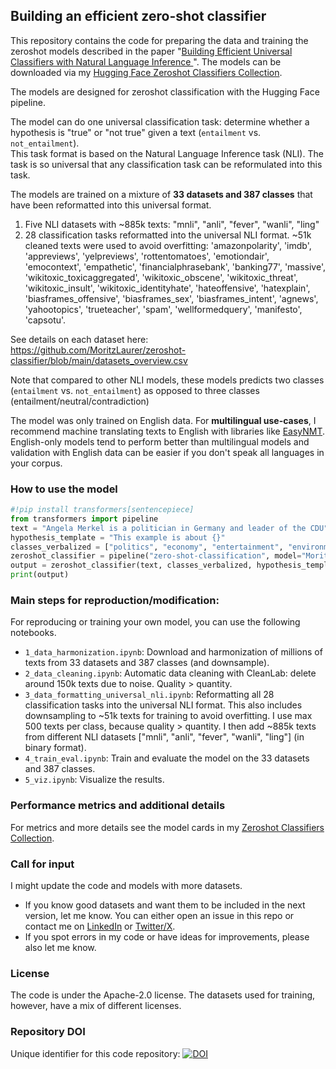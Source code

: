 ## Building an efficient zero-shot classifier

This repository contains the code for preparing the data and training the zeroshot models described in the paper "[Building Efficient Universal Classifiers with Natural Language Inference
](https://arxiv.org/abs/2312.17543)". The models can be downloaded via my
[Hugging Face Zeroshot Classifiers Collection](https://huggingface.co/collections/MoritzLaurer/zeroshot-classifiers-6548b4ff407bb19ff5c3ad6f).

The models are designed for zeroshot classification with the Hugging Face pipeline. 

The model can do one universal classification task: determine whether a hypothesis is "true" or "not true" given a text
(`entailment` vs. `not_entailment`).  
This task format is based on the Natural Language Inference task (NLI).
The task is so universal that any classification task can be reformulated into this task.

The models are trained on a mixture of __33 datasets and 387 classes__ that have been reformatted into this universal format.
1.   Five NLI datasets with ~885k texts: "mnli", "anli", "fever", "wanli", "ling"
2.   28 classification tasks reformatted into the universal NLI format. ~51k cleaned texts were used to avoid overfitting:
'amazonpolarity', 'imdb', 'appreviews', 'yelpreviews', 'rottentomatoes',
'emotiondair', 'emocontext', 'empathetic',
'financialphrasebank', 'banking77', 'massive',
'wikitoxic_toxicaggregated', 'wikitoxic_obscene', 'wikitoxic_threat', 'wikitoxic_insult', 'wikitoxic_identityhate', 
'hateoffensive', 'hatexplain', 'biasframes_offensive', 'biasframes_sex', 'biasframes_intent',
'agnews', 'yahootopics',
'trueteacher', 'spam', 'wellformedquery',
'manifesto', 'capsotu'.

See details on each dataset here: https://github.com/MoritzLaurer/zeroshot-classifier/blob/main/datasets_overview.csv

Note that compared to other NLI models, these models predicts two classes (`entailment` vs. `not_entailment`)
as opposed to three classes (entailment/neutral/contradiction)

The model was only trained on English data. For __multilingual use-cases__, 
I recommend machine translating texts to English with libraries like [EasyNMT](https://github.com/UKPLab/EasyNMT).
English-only models tend to perform better than multilingual models and
validation with English data can be easier if you don't speak all languages in your corpus.


### How to use the model
```python
#!pip install transformers[sentencepiece]
from transformers import pipeline
text = "Angela Merkel is a politician in Germany and leader of the CDU"
hypothesis_template = "This example is about {}"
classes_verbalized = ["politics", "economy", "entertainment", "environment"]
zeroshot_classifier = pipeline("zero-shot-classification", model="MoritzLaurer/deberta-v3-large-zeroshot-v1.1-all-33")
output = zeroshot_classifier(text, classes_verbalized, hypothesis_template=hypothesis_template, multi_label=False)
print(output)
```


### Main steps for reproduction/modification:
For reproducing or training your own model, you can use the following notebooks.

- `1_data_harmonization.ipynb`: Download and harmonization of millions of texts from 33 datasets and 387 classes (and downsample).
- `2_data_cleaning.ipynb`: Automatic data cleaning with CleanLab: delete around 150k texts due to noise. Quality > quantity.
- `3_data_formatting_universal_nli.ipynb`: Reformatting all 28 classification tasks into the universal NLI format. 
This also includes downsampling to ~51k texts for training to avoid overfitting.  I use max 500 texts per class, because quality > quantity. 
I then add ~885k texts from different NLI datasets ["mnli", "anli", "fever", "wanli", "ling"] (in binary format).
- `4_train_eval.ipynb`: Train and evaluate the model on the 33 datasets and 387 classes.
- `5_viz.ipynb`: Visualize the results.


### Performance metrics and additional details
For metrics and more details see the model cards in my 
[Zeroshot Classifiers Collection](https://huggingface.co/collections/MoritzLaurer/zeroshot-classifiers-6548b4ff407bb19ff5c3ad6f).


### Call for input
I might update the code and models with more datasets.  
- If you know good datasets and want them to be included in the next version, let me know.
You can either open an issue in this repo or contact me on
[LinkedIn](https://www.linkedin.com/in/moritz-laurer/) or [Twitter/X](https://twitter.com/MoritzLaurer).
- If you spot errors in my code or have ideas for improvements, please also let me know. 


### License
The code is under the Apache-2.0 license. The datasets used for training, however,
have a mix of different licenses. 

### Repository DOI
Unique identifier for this code repository: 
[![DOI](https://zenodo.org/badge/697847474.svg)](https://zenodo.org/doi/10.5281/zenodo.10839446)

